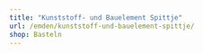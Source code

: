 ```yaml
---
title: "Kunststoff- und Bauelement Spittje"
url: /emden/kunststoff-und-bauelement-spittje/
shop: Basteln
---
```

